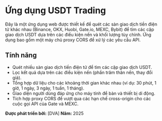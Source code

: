 # Ứng dụng USDT Trading

Đây là một ứng dụng web được thiết kế để quét các sàn giao dịch tiền điện tử khác nhau (Binance, OKX, Huobi, Gate.io, MEXC, Bybit) để tìm các cặp giao dịch USDT dựa trên các điều kiện nến và khối lượng tùy chỉnh. Ứng dụng bao gồm một máy chủ proxy CORS để xử lý các yêu cầu API.

## Tính năng

-   Quét nhiều sàn giao dịch tiền điện tử để tìm các cặp giao dịch USDT.
-   Lọc kết quả dựa trên các điều kiện nến (phần trăm thân nến, thay đổi giá).
-   Tổng hợp dữ liệu cho các khoảng thời gian khác nhau (ví dụ: 30 phút, 1 giờ, 1 ngày, 3 ngày, 1 tuần, 1 tháng).
-   Giao diện người dùng đáp ứng cho máy tính để bàn và thiết bị di động.
-   Tích hợp proxy CORS để vượt qua các hạn chế cross-origin cho các cuộc gọi API của Gate và MEXC.

**Được phát triển bởi:** [DVA]
**Năm:** 2025
